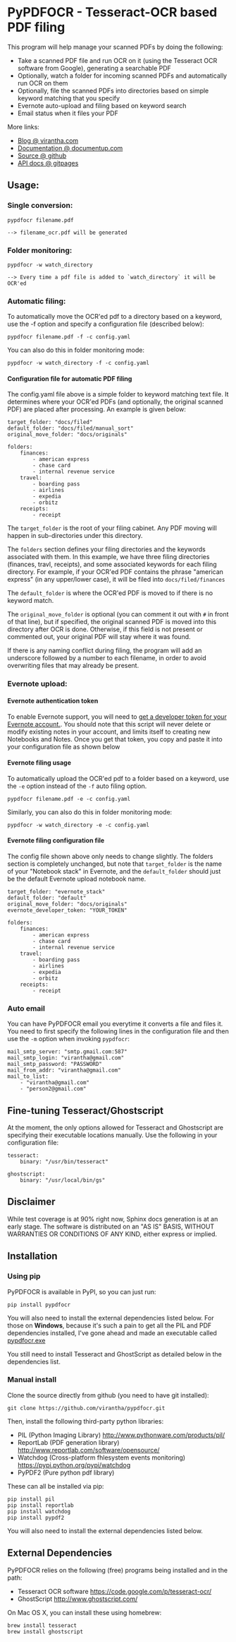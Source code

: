 # PyPDFOCR - Tesseract-OCR based PDF filing
This program will help manage your scanned PDFs by doing the following:

- Take a scanned PDF file and run OCR on it (using the Tesseract OCR software from Google), generating a searchable PDF
- Optionally, watch a folder for incoming scanned PDFs and automatically run OCR on them
- Optionally, file the scanned PDFs into directories based on simple keyword matching that you specify
- Evernote auto-upload and filing based on keyword search
- Email status when it files your PDF

More links:

- [Blog @ virantha.com](http://virantha.com/category/projects/pypdfocr)
- [Documentation @ documentup.com](http://documentup.com/virantha/pypdfocr)
- [Source @ github](https://www.github.com/virantha/pypdfocr)
- [API docs @ gitpages](http://virantha.github.com/pypdfocr/html)

 
## Usage: 
### Single conversion:
    pypdfocr filename.pdf

    --> filename_ocr.pdf will be generated

### Folder monitoring:
    pypdfocr -w watch_directory

    --> Every time a pdf file is added to `watch_directory` it will be OCR'ed
    
### Automatic filing:
To automatically move the OCR'ed pdf to a directory based on a keyword, use the -f option
and specify a configuration file (described below):

    pypdfocr filename.pdf -f -c config.yaml

You can also do this in folder monitoring mode:

    pypdfocr -w watch_directory -f -c config.yaml

#### Configuration file for automatic PDF filing
The config.yaml file above is a simple folder to keyword matching text file. It determines
where your OCR'ed PDFs (and optionally, the original scanned PDF) are placed after processing.
 An example is given below:

    target_folder: "docs/filed"
    default_folder: "docs/filed/manual_sort"
    original_move_folder: "docs/originals"
   
    folders:
        finances:
            - american express
            - chase card
            - internal revenue service
        travel:
            - boarding pass
            - airlines
            - expedia
            - orbitz
        receipts:
            - receipt

The `target_folder` is the root of your filing cabinet.  Any PDF moving will happen in
sub-directories under this directory. 

The `folders` section defines your filing directories and the keywords associated with them.
In this example, we have three filing directories (finances, travl, receipts), and some 
associated keywords for each filing directory.  For example, if your OCR'ed PDF
contains the phrase "american express" (in any upper/lower case), it will be filed into
`docs/filed/finances`

The `default_folder` is where the OCR'ed PDF is moved to if there is no keyword match.

The `original_move_folder` is optional (you can comment it out with `#` in
front of that line), but if specified, the original scanned PDF is moved into
this directory after OCR is done. Otherwise, if this field is not present or
commented out, your original PDF will stay where it was found.

If there is any naming conflict during filing, the program will add an underscore followed by a
number to each filename, in order to avoid overwriting files that may already be present.

### Evernote upload:
#### Evernote authentication token
To enable Evernote support, you will need to [get a developer token for your 
Evernote account.](https://www.evernote.com/api/DeveloperToken.action).  You
should note that this script will never delete or modify existing notes in your
account, and limits itself to creating new Notebooks and Notes.
Once you get that token, you copy and paste it into your configuration file
as shown below

#### Evernote filing usage
To automatically upload the OCR'ed pdf to a folder based on a keyword, use the
``-e`` option instead of the ``-f`` auto filing option.

    pypdfocr filename.pdf -e -c config.yaml

Similarly, you can also do this in folder monitoring mode:

    pypdfocr -w watch_directory -e -c config.yaml

#### Evernote filing configuration file
The config file shown above only needs to change slightly. The folders section
is completely unchanged, but note that ``target_folder`` is the name of your
"Notebook stack" in Evernote, and the ``default_folder`` should just be the
default Evernote upload notebook name.

    target_folder: "evernote_stack"
    default_folder: "default"
    original_move_folder: "docs/originals"
    evernote_developer_token: "YOUR_TOKEN"
   
    folders:
        finances:
            - american express
            - chase card
            - internal revenue service
        travel:
            - boarding pass
            - airlines
            - expedia
            - orbitz
        receipts:
            - receipt

### Auto email
You can have PyPDFOCR email you everytime it converts a file and files it.  You
need to first specify the following lines in the configuration file and then use the
``-m`` option when invoking ``pypdfocr``:

    mail_smtp_server: "smtp.gmail.com:587"
    mail_smtp_login: "virantha@gmail.com"
    mail_smtp_password: "PASSWORD"
    mail_from_addr: "virantha@gmail.com"
    mail_to_list: 
        - "virantha@gmail.com"
        - "person2@gmail.com"

## Fine-tuning Tesseract/Ghostscript
At the moment, the only options allowed for Tesseract and Ghostscript are 
specifying their executable locations manually.  Use the following in your configuration
file:

    tesseract:
        binary: "/usr/bin/tesseract"

    ghostscript:
        binary: "/usr/local/bin/gs"
    
## Disclaimer
While test coverage is at 90% right now, Sphinx docs generation is at an early
stage.  The software is distributed on an "AS IS" BASIS, WITHOUT WARRANTIES OR
CONDITIONS OF ANY KIND, either express or implied.

## Installation
### Using pip
PyPDFOCR is available in PyPI, so you can just run:

    pip install pypdfocr

You will also need to install the external dependencies listed below.
For those on **Windows**, because it's such a pain to get all the PIL and PDF
dependencies installed, I've gone ahead and made an executable called 
[pypdfocr.exe](https://github.com/virantha/pypdfocr/blob/master/dist/pypdfocr.exe?raw=true)

You still need to install Tesseract and GhostScript as detailed below in the dependencies
list.

### Manual install
Clone the source directly from github (you need to have git installed):

    git clone https://github.com/virantha/pypdfocr.git

Then, install the following third-party python libraries:

- PIL (Python Imaging Library) http://www.pythonware.com/products/pil/
- ReportLab (PDF generation library) http://www.reportlab.com/software/opensource/
- Watchdog (Cross-platform fhlesystem events monitoring) https://pypi.python.org/pypi/watchdog
- PyPDF2 (Pure python pdf library)

These can all be installed via pip:

    pip install pil
    pip install reportlab
    pip install watchdog
    pip install pypdf2

You will also need to install the external dependencies listed below.

## External Dependencies
PyPDFOCR relies on the following (free) programs being installed and in the path:

- Tesseract OCR software https://code.google.com/p/tesseract-ocr/
- GhostScript http://www.ghostscript.com/

On Mac OS X, you can install these using homebrew:

    brew install tesseract
    brew install ghostscript

